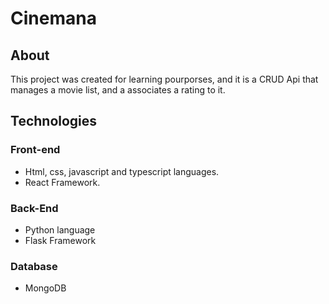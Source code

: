 # Cinemana
## About
This project was created for learning pourporses, and it is a CRUD Api that manages a movie list, and a associates a rating to it.

## Technologies
### Front-end
* Html, css, javascript and typescript languages.
* React Framework.

### Back-End
* Python language
* Flask Framework

### Database
* MongoDB